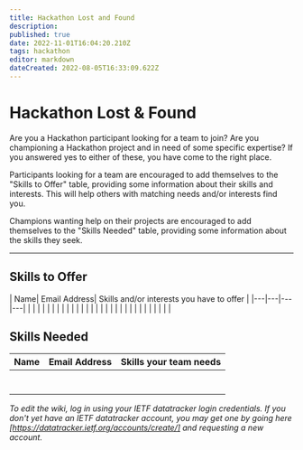 ```yaml
---
title: Hackathon Lost and Found
description: 
published: true
date: 2022-11-01T16:04:20.210Z
tags: hackathon
editor: markdown
dateCreated: 2022-08-05T16:33:09.622Z
---
```


# Hackathon Lost & Found 


Are you a Hackathon participant looking for a team to join?
Are you championing a Hackathon project and in need of some specific expertise?
If you answered yes to either of these, you have come to the right place. 

Participants looking for a team are encouraged to add themselves to the "Skills to Offer" table, providing some information about their skills and interests. This will help others with matching needs and/or interests find you.

Champions wanting help on their projects are encouraged to add themselves to the "Skills Needed" table, providing some information about the skills they seek.

----


## Skills to Offer
| Name| Email Address| Skills and/or interests you have to offer |
|---|---|---|---|
|   |   |   |   |
|   |   |   |   |
|   |   |   |   |
|   |   |   |   |
|   |   |   |   |
|   |   |   |   |


## Skills Needed
| Name |  Email Address |  Skills your team needs |
|---|---|---|
|   |   |   |
|   |   |   |
|   |   |   |
|   |   |   |
|   |   |   |
|   |   |   |
|   |   |   |



*To edit the wiki, log in using your IETF datatracker login credentials. If you don't yet have an IETF datatracker account, you may get one by going here [https://datatracker.ietf.org/accounts/create/] and requesting a new account.*

